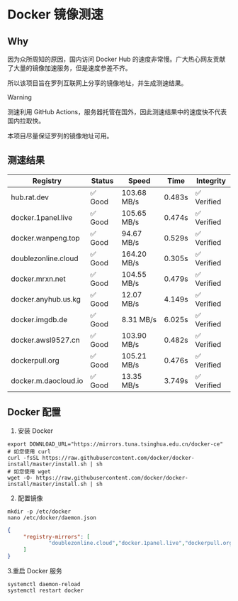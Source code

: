 # Docker 镜像测速

## Why

因为众所周知的原因，国内访问 Docker Hub 的速度非常慢。广大热心网友贡献了大量的镜像加速服务，但是速度参差不齐。


所以该项目旨在罗列互联网上分享的镜像地址，并生成测速结果。

> [!WARNING]
> 测速利用 GitHub Actions，服务器托管在国外，因此测速结果中的速度快不代表国内拉取快。
>

本项目尽量保证罗列的镜像地址可用。

## 测速结果

| Registry | Status | Speed | Time | Integrity |
|----------|--------|-------|------|-----------|
| hub.rat.dev | ✅ Good | 103.68 MB/s | 0.483s | ✅ Verified |
| docker.1panel.live | ✅ Good | 105.65 MB/s | 0.474s | ✅ Verified |
| docker.wanpeng.top | ✅ Good | 94.67 MB/s | 0.529s | ✅ Verified |
| doublezonline.cloud | ✅ Good | 164.20 MB/s | 0.305s | ✅ Verified |
| docker.mrxn.net | ✅ Good | 104.55 MB/s | 0.479s | ✅ Verified |
| docker.anyhub.us.kg | ✅ Good | 12.07 MB/s | 4.149s | ✅ Verified |
| docker.imgdb.de | ✅ Good | 8.31 MB/s | 6.025s | ✅ Verified |
| docker.awsl9527.cn | ✅ Good | 103.90 MB/s | 0.482s | ✅ Verified |
| dockerpull.org | ✅ Good | 105.21 MB/s | 0.476s | ✅ Verified |
| docker.m.daocloud.io | ✅ Good | 13.35 MB/s | 3.749s | ✅ Verified |

## Docker 配置

1. 安装 Docker
```shell
export DOWNLOAD_URL="https://mirrors.tuna.tsinghua.edu.cn/docker-ce"
# 如您使用 curl
curl -fsSL https://raw.githubusercontent.com/docker/docker-install/master/install.sh | sh
# 如您使用 wget
wget -O- https://raw.githubusercontent.com/docker/docker-install/master/install.sh | sh
```

2. 配置镜像

```shell
mkdir -p /etc/docker
nano /etc/docker/daemon.json
```

```json
{
     "registry-mirrors": [
             "doublezonline.cloud","docker.1panel.live","dockerpull.org"
     ]
}
```

 3.重启 Docker 服务
```shell
systemctl daemon-reload
systemctl restart docker
```
